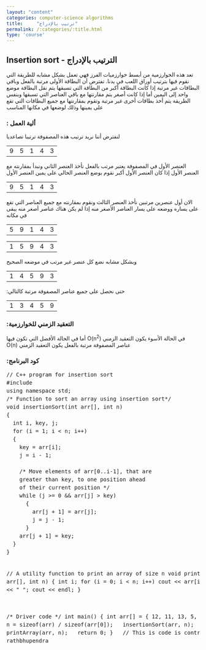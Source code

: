 ```yaml
---
layout: "content"
categories: computer-science algorithms
title:     "ترتيب بالإدراج"
permalink: /:categories/:title.html
type: 'course'
---
```


<div class="col-12">
  <h2>
  <bdi>
    الترتيب بالإدراج - Insertion sort
  </bdi>
  </h2>
  <p class="content-p">
  <bdi>
  تعد هذه الخوارزمية من أبسط خوارزميات الفرز فهي تعمل بشكل مشابه للطريقة التي نقوم فيها بترتيب أوراق اللعب في يدنا.
تفترض أن البطاقة الأولى مرتبة بالفعل وباقي البطاقات غير مرتبة إذا كانت البطاقة أكبر من البطاقة التي تسبقها يتم نقل البطاقة موضع واحد إلى اليمين
أما إذا كانت أصغر يتم مقارنتها مع باقي العناصر التي تسبقها وبنفس الطريقة يتم أخذ بطاقات أخرى غير مرتبة وتقوم بمقارنتها مع جميع البطاقات التي تقع على يمينها وذلك لوضعها  في مكانها المناسب
  </bdi>
  </p>
  <h3>
  <bdi>
  ألية العمل :
  </bdi>
  </h3>
  <p class="content-p">
    لنفترض أننا نريد ترتيب هذه المصفوفة ترتيبا تصاعديا
  </p>
  <div class="text-center">
    <table class="table table-bordered">
      <tr>
        <td>9 </td>
        <td>5 </td>
        <td>1 </td>
        <td>4 </td>
        <td>3 </td>
      </tr>
    </table>
  </div>
  <p class="content-p">
العنصر الأول في المصفوفة يعتبر مرتب بالفعل نأخذ العنصر الثاني ونبدأ بمقارنته مع العنصر الأول إذا كان العنصر الأول أكبر نقوم بوضع العنصر الحالي على يمين العنصر الأول
  </p>
  <div class="text-center">
    <table class="table table-bordered">
      <tr>
        <td class="item-selected">9 </td>
        <td>5 </td>
        <td>1 </td>
        <td>4 </td>
        <td>3 </td>
      </tr>
    </table>
  </div>

  <p class="content-p">
الان أول عنصرين مرتبين نأخذ العنصر الثالث ونقوم بمقارنته مع جميع العناصر التي تقع على يساره ووضعه على يسار العناصر الأصغر منه إذا لم يكن هناك عناصر أصغر منه يبقى في مكانه
  </p>
  <div class="text-center">
    <table class="table table-bordered">
      <tr>
        <td class="item-selected">5 </td>
        <td class="item-selected">9 </td>
        <td>1 </td>
        <td>4 </td>
        <td>3 </td>
      </tr>
    </table>
  </div>
  <div class="text-center">
    <table class="table table-bordered">
      <tr>
        <td class="item-selected">1 </td>
        <td class="item-selected">5 </td>
        <td class="item-selected">9 </td>
        <td>4 </td>
        <td>3 </td>
      </tr>
    </table>
  </div>
  <p class="content-p">
وبشكل مشابه نضع كل عنصر غير مرتب في موضعه الصحيح
  </p>
  <div class="text-center">
    <table class="table table-bordered">
      <tr>
        <td class="item-selected">1 </td>
        <td class="item-selected">4 </td>
        <td class="item-selected">5 </td>
        <td class="item-selected">9 </td>
        <td>3 </td>
      </tr>
    </table>
  </div>
  <p class="content-p">
  <bdi>
حتى نحصل على جميع عناصر المصفوفة مرتبة كالتالي:
  </bdi>
  </p>
  <div class="text-center">
    <table class="table table-bordered">
      <tr>
        <td class="item-selected">1 </td>
        <td class="item-selected">3 </td>
        <td class="item-selected">4 </td>
        <td class="item-selected">5 </td>
        <td class="item-selected">9 </td>
      </tr>
    </table>
  </div>

  <h3>
  <bdi>
  التعقيد الزمني للخوارزمية:
  </bdi>
  </h3>
  <p class="content-p">
  <bdi>
  في الحالة الأسوء يكون التعقيد الزمني
  O(n<sup>2</sup>)
أما في الحالة الأفضل التي تكون فيها عناصر المصفوفة مرتبة بالفعل يكون التعقيد الزمني O(n)
  </bdi>
  </p>

  <h3>
  <bdi>
  كود البرنامج:
  </bdi>
  </h3>
  <div class="code-box">
    <p >
      <pre style="line-height: 1.5em;">
// C++ program for insertion sort
#include <bits/stdc++.h>
using namespace std;
/* Function to sort an array using insertion sort*/
void insertionSort(int arr[], int n)
{
  int i, key, j;
  for (i = 1; i < n; i++)
  {
    key = arr[i];
    j = i - 1;
     
    /* Move elements of arr[0..i-1], that are
    greater than key, to one position ahead
    of their current position */
    while (j >= 0 && arr[j] > key)
      {
        arr[j + 1] = arr[j];
        j = j - 1;
      }
    arr[j + 1] = key;
  }
}

// A utility function to print an array of size n
void printArray(int arr[], int n)
{
  int i;
  for (i = 0; i < n; i++)
    cout << arr[i] << " ";
  cout << endl;
}

/* Driver code */
int main()
{
  int arr[] = { 12, 11, 13, 5, 6 };
  int n = sizeof(arr) / sizeof(arr[0]);
 
  insertionSort(arr, n);
  printArray(arr, n);
 
  return 0;
}
 
// This is code is contributed by rathbhupendra
      </pre>
    </p>
  </div>
</div>
